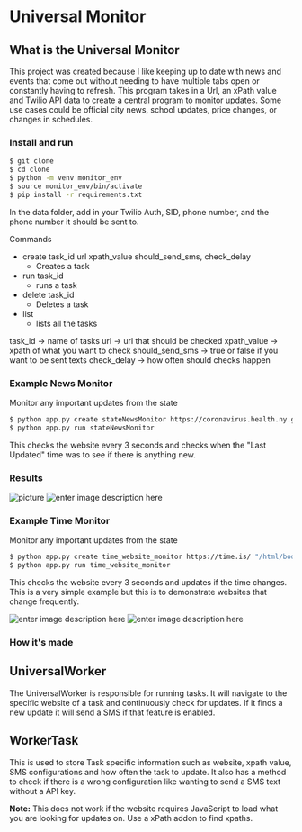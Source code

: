 
# Universal Monitor


## What is the Universal Monitor

This project was created because I like keeping up to date with news and events that come out without needing to have multiple tabs open or constantly having to refresh. This program takes in a Url, an xPath value and Twilio API data to create a central program to monitor updates. Some use cases could be official city news, school updates, price changes, or changes in schedules. 

### Install and run
```bash
$ git clone 
$ cd clone
$ python -m venv monitor_env
$ source monitor_env/bin/activate
$ pip install -r requirements.txt
```

In the data folder, add in your Twilio Auth, SID, phone number, and the phone number it should be sent to. 

Commands
 - create task_id url xpath_value should_send_sms, check_delay
	 - Creates a task
 - run task_id
	 - runs a task
 - delete task_id
	 - Deletes a task
 -  list
	 - lists all the tasks

task_id -> name of tasks
url -> url that should be checked
xpath_value -> xpath of what you want to check
should_send_sms -> true or false if you want to be sent texts
check_delay -> how often should checks happen

### Example News Monitor
Monitor any important updates from the state

```bash
$ python app.py create stateNewsMonitor https://coronavirus.health.ny.gov/home "/html/body/div[3]/div/main/div/div/div[3]/div/div/div[1]/div/div[1]" true 3
$ python app.py run stateNewsMonitor
```

This checks the website every 3 seconds and checks when the "Last Updated" time was to see if there is anything new.

### Results
![picture](https://i.imgur.com/frgIR0e.png)
![enter image description here](https://i.imgur.com/Mux1q2j.png)

### Example Time Monitor
Monitor any important updates from the state

```bash
$ python app.py create time_website_monitor https://time.is/ "/html/body[@id='bdy']/div[@id='mainwrapper']/div[@id='time_section']/div[2]/div[@id='clock0_bg']" true 3
$ python app.py run time_website_monitor
```

This checks the website every 3 seconds and updates if the time changes. This is a very simple example but this is to demonstrate websites that change frequently.

![enter image description here](https://i.imgur.com/adphb29.png)
![enter image description here](https://i.imgur.com/fW2sGf8.png)

	
### How it's made


## UniversalWorker

The UniversalWorker is responsible for running tasks. It will navigate to the specific website of a task and continuously check for updates. If it finds a new update it will send a SMS if that feature is enabled.

## WorkerTask

This is used to store Task specific information such as website, xpath value, SMS configurations and how often the task to update. It also has a method to check if there is a wrong configuration like wanting to send a SMS text without a API key.

**Note:** This does not work if the website requires JavaScript to load what you are looking for updates on. Use a xPath addon to find xpaths.